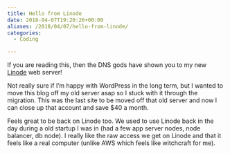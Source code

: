 ```yaml
---
title: Hello from Linode
date: 2018-04-07T19:20:26+00:00
aliases: /2018/04/07/hello-from-linode/
categories:
  - Coding

---
```

If you are reading this, then the DNS gods have shown you to my new [Linode][1] web server!

Not really sure if I&#8217;m happy with WordPress in the long term, but I wanted to move this blog off my old server asap so I stuck with it through the migration. This was the last site to be moved off that old server and now I can close up that account and save $40 a month.

Feels great to be back on Linode too. We used to use Linode back in the day during a old startup I was in (had a few app server nodes, node balancer, db node). I really like the raw access we get on Linode and that it feels like a real computer (unlike AWS which feels like witchcraft for me).

 [1]: https://www.linode.com/